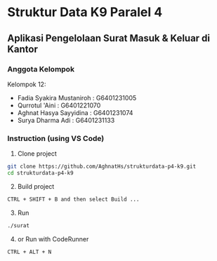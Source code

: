 # Struktur Data K9 Paralel 4

## Aplikasi Pengelolaan Surat Masuk & Keluar di Kantor

### Anggota Kelompok

Kelompok 12:

- Fadia Syakira Mustaniroh : G6401231005
- Qurrotul 'Aini : G6401221070
- Aghnat Hasya Sayyidina : G6401231074
- Surya Dharma Adi : G6401231133

### Instruction (using VS Code)

1. Clone project

```sh
git clone https://github.com/AghnatHs/strukturdata-p4-k9.git
cd strukturdata-p4-k9
```

2. Build project

```sh
CTRL + SHIFT + B and then select Build ...
```

3. Run

```sh
./surat
```

4. or Run with CodeRunner

```sh
CTRL + ALT + N
```

